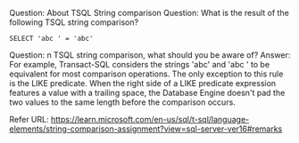 Question: About TSQL String comparison
Question: What is the result of the following TSQL string comparison?
```
SELECT 'abc ' = 'abc'
```
Question: n TSQL string comparison, what should you be aware of?
Answer: For example, Transact-SQL considers the strings 'abc' and 'abc ' to be equivalent for most comparison operations. The only exception to this rule is the LIKE predicate. When the right side of a LIKE predicate expression features a value with a trailing space, the Database Engine doesn't pad the two values to the same length before the comparison occurs.

Refer URL: https://learn.microsoft.com/en-us/sql/t-sql/language-elements/string-comparison-assignment?view=sql-server-ver16#remarks



